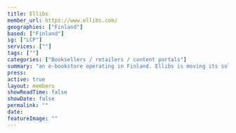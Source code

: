 ```yaml
---
title: Ellibs
member_url: https://www.ellibs.com/
geographies: ["Finland"]
based: ["Finland"]
ig: ["LCP"] 
services: [""] 
tags: [""]
categories: ["Booksellers / retailers / content portals"]
summary: "an e-bookstore operating in Finland. Ellibs is moving its solution to LCP."
press:
active: true
layout: members
showReadTime: false
showDate: false
permalink: ""
date: 
featureImage: ""
---
```

